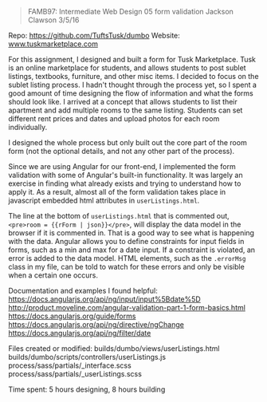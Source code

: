 > FAMB97: Intermediate Web Design
> 05 form validation
> Jackson Clawson
> 3/5/16

Repo: https://github.com/TuftsTusk/dumbo
Website: www.tuskmarketplace.com

For this assignment, I designed and built a form for Tusk Marketplace. Tusk is an online marketplace for students, and allows students to post sublet listings, textbooks, furniture, and other misc items. I decided to focus on the sublet listing process. I hadn't thought through the process yet, so I spent a good amount of time designing the flow of information and what the forms should look like. I arrived at a concept that allows students to list their apartment and add multiple rooms to the same listing. Students can set different rent prices and dates and upload photos for each room individually. 

I designed the whole process but only built out the core part of the room form (not the optional details, and not any other part of the process). 

Since we are using Angular for our front-end, I implemented the form validation with some of Angular's built-in functionality. It was largely an exercise in finding what already exists and trying to understand how to apply it. As a result, almost all of the form validation takes place in javascript embedded html attributes in `userListings.html`.

The line at the bottom of `userListings.html` that is commented out, `<pre>room = {{rForm | json}}</pre>`, will display the data model in the browser if it is commented in. That is a good way to see what is happening with the data. Angular allows you to define constraints for input fields in forms, such as a min and max for a date input. If a constraint is violated, an error is added to the data model. HTML elements, such as the `.errorMsg` class in my file, can be told to watch for these errors and only be visible when a certain one occurs. 

Documentation and examples I found helpful:
https://docs.angularjs.org/api/ng/input/input%5Bdate%5D
http://product.moveline.com/angular-validation-part-1-form-basics.html
https://docs.angularjs.org/guide/forms
https://docs.angularjs.org/api/ng/directive/ngChange
https://docs.angularjs.org/api/ng/filter/date


Files created or modified: 
	builds/dumbo/views/userListings.html
	builds/dumbo/scripts/controllers/userListings.js
	process/sass/partials/_interface.scss
	process/sass/partials/_userListings.scss

Time spent: 5 hours designing, 8 hours building
